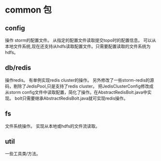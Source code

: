 # common 包
## config
操作 storm的配置文件。
从指定的配置文件读取提交topo时的配置信息。
可以从本地文件系统,现在还支持从hdfs读取配置文件。只需要配置读取的文件系统为hdfs。
## db/redis
操作redis。
有单例实现redis cluster的操作。
另外修改了一些storm-redis的源码，剔除了JedisPool,只是支持了redis cluster。
把JedisClusterConfig修改成从storm config文件中读取配置，简化了操作。在AbstractRedisBolt.java中实现。
bolt只需要继承AbstractRedisBolt.java就可实现redis操作。
## fs
文件系统操作。
实现从本地或hdfs的文件流读取。
## util
一些工具类/方法。
